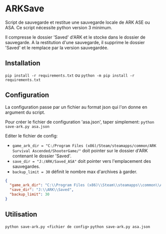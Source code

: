 # ARKSave
Script de sauvegarde et restitue une sauvegarde locale de ARK ASE ou ASA.
Ce script nécessite python version 3 minimum.

Il compresse le dossier 'Saved' d'ARK et le stocke dans le dossier de sauvegarde.
A la restitution d'une sauvegarde, il supprime le dossier 'Saved' et le remplace par la version sauvegardée.

## Installation
`pip install -r requirements.txt`
ou
`python -m pip install -r requirements.txt`

## Configuration
La configuration passe par un fichier au format json qui l'on donne en argument du script.

Pour créer le fichier de configuration 'asa.json', taper simplement:
`python save-ark.py asa.json`

Editer le fichier de config:
- `game_ark_dir = "C:/Program Files (x86)/Steam/steamapps/common/ARK Survival Ascended/ShooterGame/"` doit pointer sur le dossier d'ARK contenant le dossier 'Saved'.
- `save_dir = "J:/ARK/Saved_ASA"` doit pointer vers l'emplacement des sauvegardes.
- `backup_limit = 30` définit le nombre max d'archives à garder.

```json
{
  "game_ark_dir": "C:\\Program Files (x86)\\Steam\\steamapps\\common\\ARK Survival Ascended\\ShooterGame",
  "save_dir": "J:\\ARK\\Saved",
  "backup_limit": 30
}
```

## Utilisation
`python save-ark.py <fichier de config>`
`python save-ark.py asa.json`
